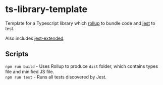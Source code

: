 # ts-library-template

Template for a Typescript library which [rollup](https://rollupjs.org/) to bundle code and [jest](https://jestjs.io/) to test.

Also includes [jest-extended](https://jest-extended.jestcommunity.dev/).

## Scripts

`npm run build` - Uses Rollup to produce `dist` folder, which contains types file and minified JS file.  
`npm run test` - Runs all tests discovered by Jest.